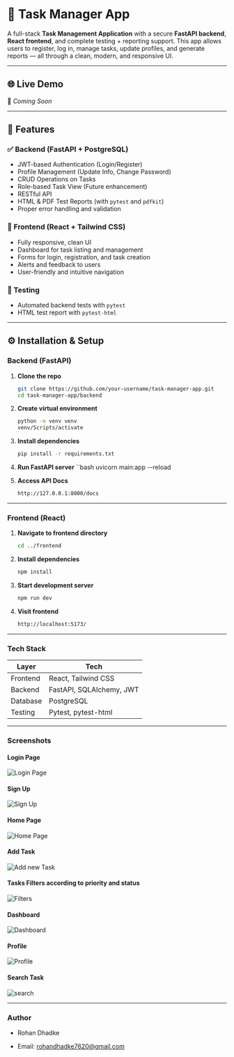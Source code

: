 # 📝 Task Manager App

A full-stack **Task Management Application** with a secure **FastAPI backend**, **React frontend**, and complete testing + reporting support. This app allows users to register, log in, manage tasks, update profiles, and generate reports — all through a clean, modern, and responsive UI.

---

## 🌐 Live Demo

🚧 _Coming Soon_ 

---

## 📌 Features

### ✅ Backend (FastAPI + PostgreSQL)
- JWT-based Authentication (Login/Register)
- Profile Management (Update Info, Change Password)
- CRUD Operations on Tasks
- Role-based Task View (Future enhancement)
- RESTful API
- HTML & PDF Test Reports (with `pytest` and `pdfkit`)
- Proper error handling and validation

### 🎨 Frontend (React + Tailwind CSS)
- Fully responsive, clean UI
- Dashboard for task listing and management
- Forms for login, registration, and task creation
- Alerts and feedback to users
- User-friendly and intuitive navigation

### 🧪 Testing
- Automated backend tests with `pytest`
- HTML test report with `pytest-html`
---

## ⚙️ Installation & Setup

### Backend (FastAPI)

1. **Clone the repo**  
   ```bash
   git clone https://github.com/your-username/task-manager-app.git
   cd task-manager-app/backend

2. **Create virtual environment**
    ```bash
    python -m venv venv
    venv/Scripts/activate
    
3. **Install dependencies**
    ```bash
    pip install -r requirements.txt

4. **Run FastAPI server**
    ``bash
    uvicorn main:app --reload

5. **Access API Docs**
    ```bash
    http://127.0.0.1:8000/docs
---

### Frontend (React)
1. **Navigate to frontend directory**
    ```bash
    cd ../frontend

2. **Install dependencies**
    ```bash
    npm install

3. **Start development server**
    ```bash
    npm run dev
4. **Visit frontend**
    ```bash
    http://localhost:5173/
---

### Tech Stack

| Layer      | Tech                        |
| ---------- | --------------------------- |
| Frontend   | React, Tailwind CSS         |
| Backend    | FastAPI, SQLAlchemy, JWT    |
| Database   | PostgreSQL                  |
| Testing    | Pytest, pytest-html         |
---

### Screenshots

#### Login Page
![Login Page](screenshots/screenshot1.png)

#### Sign Up
![Sign Up](screenshots/screenshot2.png)

#### Home Page
![Home Page](screenshots/screenshot3.png)

#### Add Task 
![Add new Task](screenshots/screenshot8.png)

#### Tasks Filters according to priority and status
![Filters](screenshots/screenshot4.png)

#### Dashboard
![Dashboard](screenshots/screenshot5.png)

#### Profile
![Profile](screenshots/screenshot6.png)

#### Search Task
![search](screenshots/screenshot7.png)



---
### Author

- Rohan Dhadke

- Email: rohandhadke7620@gmail.com






